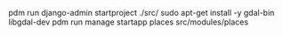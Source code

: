 pdm run django-admin startproject ./src/
sudo apt-get install -y gdal-bin libgdal-dev
pdm run manage startapp places src/modules/places